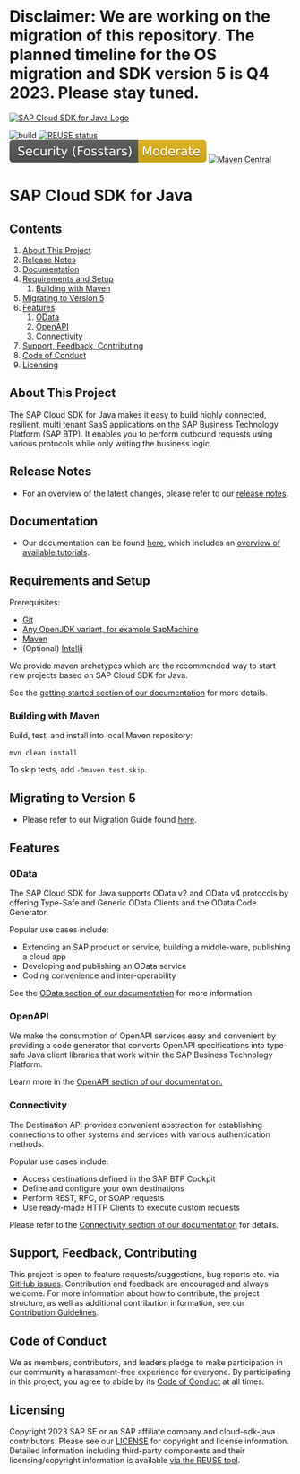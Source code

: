 # Disclaimer: We are working on the migration of this repository. The planned timeline for the OS migration and SDK version 5 is Q4 2023. Please stay tuned.


<a href="https://sap.github.io/cloud-sdk/docs/java/overview-cloud-sdk-for-java"><img src="https://help.sap.com/doc/2324e9c3b28748a4ae2ad08166d77675/1.0/en-US/logo-for-java.svg" alt="SAP Cloud SDK for Java Logo" height="122.92" width="226.773"/></a>

![build](https://github.com/SAP/cloud-sdk-java/actions/workflows/build.yaml/badge.svg)
[![REUSE status](https://api.reuse.software/badge/github.com/SAP/cloud-sdk-java)](https://api.reuse.software/info/github.com/SAP/cloud-sdk-java)
[![Fosstars security rating](https://github.com/SAP/cloud-sdk-java/blob/fosstars-report/fosstars_badge.svg)](https://github.com/SAP/cloud-sdk-java/blob/fosstars-report/fosstars_report.md)
[![Maven Central](https://img.shields.io/badge/maven_central-5.0.0-blue.svg)](https://search.maven.org/search?q=g:com.sap.cloud.sdk%20AND%20a:sdk-modules-bom%20AND%20v:5.*)

# SAP Cloud SDK for Java

## Contents
1. [About This Project](#about-this-project)
2. [Release Notes](#release-notes)
3. [Documentation](#documentation)
4. [Requirements and Setup](#requirements-and-setup)
   1. [Building with Maven](#building-with-maven)
5. [Migrating to Version 5](#migrating-to-version-5)
6. [Features](#features)
   1. [OData](#odata)
   2. [OpenAPI](#openapi)
   3. [Connectivity](#connectivity)
6. [Support, Feedback, Contributing](#support-feedback-contributing)
7. [Code of Conduct](#code-of-conduct)
8. [Licensing](#licensing)

## About This Project

The SAP Cloud SDK for Java makes it easy to build highly connected, resilient, multi tenant SaaS applications on the SAP Business Technology Platform (SAP BTP).
It enables you to perform outbound requests using various protocols while only writing the business logic.

## Release Notes
- For an overview of the latest changes, please refer to our [release notes](https://sap.github.io/cloud-sdk/docs/java/v5/release-notes).

## Documentation
- Our documentation can be found [here](https://sap.github.io/cloud-sdk/docs/java/getting-started), which includes an [overview of available tutorials](https://sap.github.io/cloud-sdk/docs/java/guides/tutorial-overview-sdk-java).

## Requirements and Setup

Prerequisites:
- [Git](https://git-scm.com/downloads)
- [Any OpenJDK variant, for example SapMachine](https://sap.github.io/SapMachine/)
- [Maven](https://maven.apache.org/)
- (Optional) [Intellij](./docs/how-to/setup-intellij.md)

We provide maven archetypes which are the recommended way to start new projects based on SAP Cloud SDK for Java.

See the [getting started section of our documentation](https://sap.github.io/cloud-sdk/docs/java/getting-started) for more details.

### Building with Maven

Build, test, and install into local Maven repository:
```
mvn clean install
```
To skip tests, add `-Dmaven.test.skip`.

## Migrating to Version 5

- Please refer to our Migration Guide found [here](https://sap.github.io/cloud-sdk/docs/java/v5/guides/5.0-upgrade).

## Features

### OData

The SAP Cloud SDK for Java supports OData v2 and OData v4 protocols by offering Type-Safe and Generic OData Clients and the OData Code Generator. 

Popular use cases include:
- Extending an SAP product or service, building a middle-ware, publishing a cloud app
- Developing and publishing an OData service
- Coding convenience and inter-operability 

See the [OData section of our documentation](https://sap.github.io/cloud-sdk/docs/java/v5/features/odata/overview#popular-use-cases-for-type-safe-odata-client) for more information.

### OpenAPI

We make the consumption of OpenAPI services easy and convenient by providing a code generator that converts OpenAPI specifications into type-safe Java client libraries that work within the SAP Business Technology Platform.

Learn more in the [OpenAPI section of our documentation.](https://sap.github.io/cloud-sdk/docs/java/v5/features/rest/overview)

### Connectivity

The Destination API provides convenient abstraction for establishing connections to other systems and services with various authentication methods.

Popular use cases include:
- Access destinations defined in the SAP BTP Cockpit
- Define and configure your own destinations
- Perform REST, RFC, or SOAP requests
- Use ready-made HTTP Clients to execute custom requests

Please refer to the [Connectivity section of our documentation](https://sap.github.io/cloud-sdk/docs/java/v5/features/connectivity/destination-service) for details.

## Support, Feedback, Contributing

This project is open to feature requests/suggestions, bug reports etc. via [GitHub issues](https://github.com/sap/cloud-sdk-java/issues). Contribution and feedback are encouraged and always welcome. For more information about how to contribute, the project structure, as well as additional contribution information, see our [Contribution Guidelines](CONTRIBUTING.md).

## Code of Conduct

We as members, contributors, and leaders pledge to make participation in our community a harassment-free experience for everyone. By participating in this project, you agree to abide by its [Code of Conduct](https://github.com/SAP/.github/blob/main/CODE_OF_CONDUCT.md) at all times.

## Licensing

Copyright 2023 SAP SE or an SAP affiliate company and cloud-sdk-java contributors. Please see our [LICENSE](LICENSE) for copyright and license information. Detailed information including third-party components and their licensing/copyright information is available [via the REUSE tool](https://api.reuse.software/info/github.com/SAP/cloud-sdk-java).
